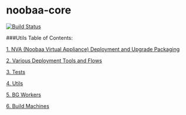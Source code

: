 noobaa-core
===========
[![Build Status](https://snap-ci.com/YEqf0E9LAfcOUoAjHlVHRkcptwUTnWNxW9jLqwHAqKc/build_image)](https://snap-ci.com/noobaa/noobaa-core/branch/master)

###Utils Table of Contents:

[1. NVA (Noobaa Virtual Appliance) Deployment and Upgrade Packaging](https://github.com/noobaa/noobaa-core/blob/master/src/deploy/NVA_build/README.md)

[2. Various Deployment Tools and Flows](https://github.com/noobaa/noobaa-core/blob/master/src/deploy/README.md)

[3. Tests](https://github.com/noobaa/noobaa-core/blob/master/src/test/README.md)

[4. Utils](https://github.com/noobaa/noobaa-core/blob/master/src/util/README.md)

[5. BG Workers](https://github.com/noobaa/noobaa-core/blob/master/src/bg_workers/README.md)

[6. Build Machines](https://github.com/noobaa/noobaa-core/wiki/Windows-Build-Machine-Cook-Book)

